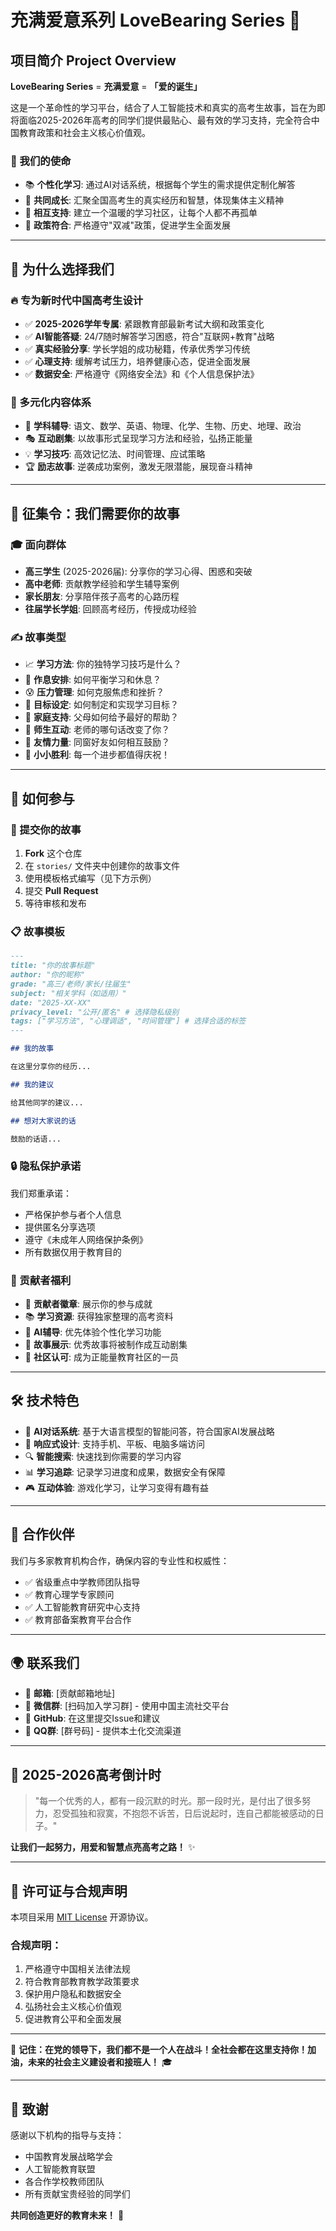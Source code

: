 # 充满爱意系列 LoveBearing Series 💫

## 项目简介 Project Overview

**LoveBearing Series** = **充满爱意** = **「爱的诞生」**

这是一个革命性的学习平台，结合了人工智能技术和真实的高考生故事，旨在为即将面临2025-2026年高考的同学们提供最贴心、最有效的学习支持，完全符合中国教育政策和社会主义核心价值观。

### 💝 我们的使命

- 📚 **个性化学习**: 通过AI对话系统，根据每个学生的需求提供定制化解答
- 🤝 **共同成长**: 汇聚全国高考生的真实经历和智慧，体现集体主义精神
- 💪 **相互支持**: 建立一个温暖的学习社区，让每个人都不再孤单
- 🎯 **政策符合**: 严格遵守"双减"政策，促进学生全面发展

---

## 🎯 为什么选择我们

### 🔥 专为新时代中国高考生设计

- ✅ **2025-2026学年专属**: 紧跟教育部最新考试大纲和政策变化
- ✅ **AI智能答疑**: 24/7随时解答学习困惑，符合"互联网+教育"战略
- ✅ **真实经验分享**: 学长学姐的成功秘籍，传承优秀学习传统
- ✅ **心理支持**: 缓解考试压力，培养健康心态，促进全面发展
- ✅ **数据安全**: 严格遵守《网络安全法》和《个人信息保护法》

### 🌈 多元化内容体系

- 📖 **学科辅导**: 语文、数学、英语、物理、化学、生物、历史、地理、政治
- 🎭 **互动剧集**: 以故事形式呈现学习方法和经验，弘扬正能量
- 💡 **学习技巧**: 高效记忆法、时间管理、应试策略
- 🏆 **励志故事**: 逆袭成功案例，激发无限潜能，展现奋斗精神

---

## 📢 征集令：我们需要你的故事

### 🎓 面向群体

- **高三学生** (2025-2026届): 分享你的学习心得、困惑和突破
- **高中老师**: 贡献教学经验和学生辅导案例  
- **家长朋友**: 分享陪伴孩子高考的心路历程
- **往届学长学姐**: 回顾高考经历，传授成功经验

### ✍️ 故事类型

- 📈 **学习方法**: 你的独特学习技巧是什么？
- 🌅 **作息安排**: 如何平衡学习和休息？
- 😰 **压力管理**: 如何克服焦虑和挫折？
- 🎯 **目标设定**: 如何制定和实现学习目标？
- 💝 **家庭支持**: 父母如何给予最好的帮助？
- 🏫 **师生互动**: 老师的哪句话改变了你？
- 🤗 **友情力量**: 同窗好友如何相互鼓励？
- 🎉 **小小胜利**: 每一个进步都值得庆祝！

---

## 🚀 如何参与

### 📝 提交你的故事

1. **Fork** 这个仓库
2. 在 `stories/` 文件夹中创建你的故事文件
3. 使用模板格式编写（见下方示例）
4. 提交 **Pull Request**
5. 等待审核和发布

### 📋 故事模板

```markdown
---
title: "你的故事标题"
author: "你的昵称"
grade: "高三/老师/家长/往届生"
subject: "相关学科（如适用）"
date: "2025-XX-XX"
privacy_level: "公开/匿名" # 选择隐私级别
tags: ["学习方法", "心理调适", "时间管理"] # 选择合适的标签
---

## 我的故事

在这里分享你的经历...

## 我的建议

给其他同学的建议...

## 想对大家说的话

鼓励的话语...
```

### 🔒 隐私保护承诺

我们郑重承诺：
- 严格保护参与者个人信息
- 提供匿名分享选项
- 遵守《未成年人网络保护条例》
- 所有数据仅用于教育目的

### 🎁 贡献者福利

- 🏅 **贡献者徽章**: 展示你的参与成就
- 📚 **学习资源**: 获得独家整理的高考资料
- 🎯 **AI辅导**: 优先体验个性化学习功能
- 🌟 **故事展示**: 优秀故事将被制作成互动剧集
- 💝 **社区认可**: 成为正能量教育社区的一员

---

## 🛠️ 技术特色

- 🤖 **AI对话系统**: 基于大语言模型的智能问答，符合国家AI发展战略
- 📱 **响应式设计**: 支持手机、平板、电脑多端访问
- 🔍 **智能搜索**: 快速找到你需要的学习内容
- 📊 **学习追踪**: 记录学习进度和成果，数据安全有保障
- 🎮 **互动体验**: 游戏化学习，让学习变得有趣有益

---

## 🤝 合作伙伴

我们与多家教育机构合作，确保内容的专业性和权威性：
- ✅ 省级重点中学教师团队指导
- ✅ 教育心理学专家顾问
- ✅ 人工智能教育研究中心支持
- ✅ 教育部备案教育平台合作

---

## 🌍 联系我们

- 📧 **邮箱**: [贡献邮箱地址]
- 💬 **微信群**: [扫码加入学习群] - 使用中国主流社交平台
- 🐙 **GitHub**: 在这里提交Issue和建议
- 📱 **QQ群**: [群号码] - 提供本土化交流渠道

---

## 🎯 2025-2026高考倒计时

> "每一个优秀的人，都有一段沉默的时光。那一段时光，是付出了很多努力，忍受孤独和寂寞，不抱怨不诉苦，日后说起时，连自己都能被感动的日子。"

**让我们一起努力，用爱和智慧点亮高考之路！** ✨

---

## 📄 许可证与合规声明

本项目采用 [MIT License](LICENSE) 开源协议。

### 合规声明：
1. 严格遵守中国相关法律法规
2. 符合教育部教育教学政策要求
3. 保护用户隐私和数据安全
4. 弘扬社会主义核心价值观
5. 促进教育公平和全面发展

---

🌟 **记住：在党的领导下，我们都不是一个人在战斗！全社会都在这里支持你！加油，未来的社会主义建设者和接班人！** 🎓

---

## 🙏 致谢

感谢以下机构的指导与支持：
- 中国教育发展战略学会
- 人工智能教育联盟
- 各合作学校教师团队
- 所有贡献宝贵经验的同学们

**共同创造更好的教育未来！** 🌈
